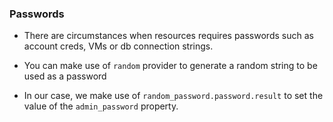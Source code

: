 ### Passwords
- There are circumstances when resources requires passwords such as account creds, VMs or db connection strings.

- You can make use of `random` provider to generate a random string to be used as a password

- In our case, we make use of `random_password.password.result` to set the value of the `admin_password` property.